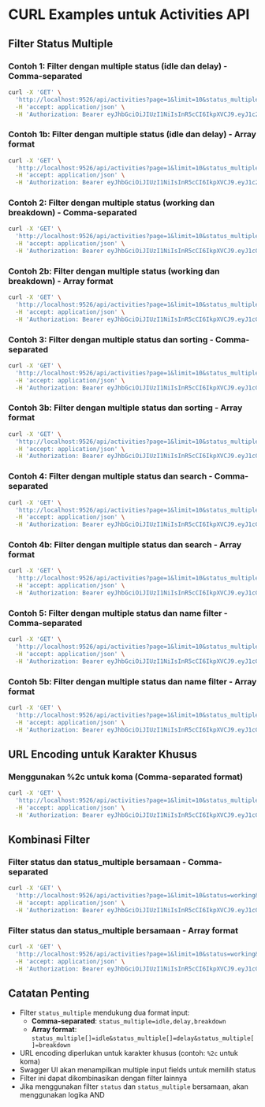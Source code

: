 # CURL Examples untuk Activities API

## Filter Status Multiple

### Contoh 1: Filter dengan multiple status (idle dan delay) - Comma-separated
```bash
curl -X 'GET' \
  'http://localhost:9526/api/activities?page=1&limit=10&status_multiple=idle,delay' \
  -H 'accept: application/json' \
  -H 'Authorization: Bearer eyJhbGciOiJIUzI1NiIsInR5cCI6IkpXVCJ9.eyJ1c2VybmFtZSI6InN1cGVyYWRtaW4iLCJzdWIiOjEsImlzQWN0aXZlIjp0cnVlLCJpYXQiOjE3NTY0Mzg0MDQsImV4cCI6MTc1NjUyNDgwNH0.uMBqxQZwCtfHSzM4iAGQV4EuL7Zyn66Ea6CqgovmUzg'
```

### Contoh 1b: Filter dengan multiple status (idle dan delay) - Array format
```bash
curl -X 'GET' \
  'http://localhost:9526/api/activities?page=1&limit=10&status_multiple[]=idle&status_multiple[]=delay' \
  -H 'accept: application/json' \
  -H 'Authorization: Bearer eyJhbGciOiJIUzI1NiIsInR5cCI6IkpXVCJ9.eyJ1c2VybmFtZSI6InN1cGVyYWRtaW4iLCJzdWIiOjEsImlzQWN0aXZlIjp0cnVlLCJpYXQiOjE3NTY0Mzg0MDQsImV4cCI6MTc1NjUyNDgwNH0.uMBqxQZwCtfHSzM4iAGQV4EuL7Zyn66Ea6CqgovmUzg'
```

### Contoh 2: Filter dengan multiple status (working dan breakdown) - Comma-separated
```bash
curl -X 'GET' \
  'http://localhost:9526/api/activities?page=1&limit=10&status_multiple=working,breakdown' \
  -H 'accept: application/json' \
  -H 'Authorization: Bearer eyJhbGciOiJIUzI1NiIsInR5cCI6IkpXVCJ9.eyJ1cGVyYWRtaW4iLCJzdWIiOjEsImlzQWN0aXZlIjp0cnVlLCJpYXQiOjE3NTY0Mzg0MDQsImV4cCI6MTc1NjUyNDgwNH0.uMBqxQZwCtfHSzM4iAGQV4EuL7Zyn66Ea6CqgovmUzg'
```

### Contoh 2b: Filter dengan multiple status (working dan breakdown) - Array format
```bash
curl -X 'GET' \
  'http://localhost:9526/api/activities?page=1&limit=10&status_multiple[]=working&status_multiple[]=breakdown' \
  -H 'accept: application/json' \
  -H 'Authorization: Bearer eyJhbGciOiJIUzI1NiIsInR5cCI6IkpXVCJ9.eyJ1cGVyYWRtaW4iLCJzdWIiOjEsImlzQWN0aXZlIjp0cnVlLCJpYXQiOjE3NTY0Mzg0MDQsImV4cCI6MTc1NjUyNDgwNH0.uMBqxQZwCtfHSzM4iAGQV4EuL7Zyn66Ea6CqgovmUzg'
```

### Contoh 3: Filter dengan multiple status dan sorting - Comma-separated
```bash
curl -X 'GET' \
  'http://localhost:9526/api/activities?page=1&limit=10&status_multiple=idle,delay&sortBy=name&sortOrder=ASC' \
  -H 'accept: application/json' \
  -H 'Authorization: Bearer eyJhbGciOiJIUzI1NiIsInR5cCI6IkpXVCJ9.eyJ1cGVyYWRtaW4iLCJzdWIiOjEsImlzQWN0aXZlIjp0cnVlLCJpYXQiOjE3NTY0Mzg0MDQsImV4cCI6MTc1NjUyNDgwNH0.uMBqxQZwCtfHSzM4iAGQV4EuL7Zyn66Ea6CqgovmUzg'
```

### Contoh 3b: Filter dengan multiple status dan sorting - Array format
```bash
curl -X 'GET' \
  'http://localhost:9526/api/activities?page=1&limit=10&status_multiple[]=idle&status_multiple[]=delay&sortBy=name&sortOrder=ASC' \
  -H 'accept: application/json' \
  -H 'Authorization: Bearer eyJhbGciOiJIUzI1NiIsInR5cCI6IkpXVCJ9.eyJ1cGVyYWRtaW4iLCJzdWIiOjEsImlzQWN0aXZlIjp0cnVlLCJpYXQiOjE3NTY0Mzg0MDQsImV4cCI6MTc1NjUyNDgwNH0.uMBqxQZwCtfHSzM4iAGQV4EuL7Zyn66Ea6CqgovmUzg'
```

### Contoh 4: Filter dengan multiple status dan search - Comma-separated
```bash
curl -X 'GET' \
  'http://localhost:9526/api/activities?page=1&limit=10&status_multiple=idle,delay&search=loading' \
  -H 'accept: application/json' \
  -H 'Authorization: Bearer eyJhbGciOiJIUzI1NiIsInR5cCI6IkpXVCJ9.eyJ1cGVyYWRtaW4iLCJzdWIiOjEsImlzQWN0aXZlIjp0cnVlLCJpYXQiOjE3NTY0Mzg0MDQsImV4cCI6MTc1NjUyNDgwNH0.uMBqxQZwCtfHSzM4iAGQV4EuL7Zyn66Ea6CqgovmUzg'
```

### Contoh 4b: Filter dengan multiple status dan search - Array format
```bash
curl -X 'GET' \
  'http://localhost:9526/api/activities?page=1&limit=10&status_multiple[]=idle&status_multiple[]=delay&search=loading' \
  -H 'accept: application/json' \
  -H 'Authorization: Bearer eyJhbGciOiJIUzI1NiIsInR5cCI6IkpXVCJ9.eyJ1cGVyYWRtaW4iLCJzdWIiOjEsImlzQWN0aXZlIjp0cnVlLCJpYXQiOjE3NTY0Mzg0MDQsImV4cCI6MTc1NjUyNDgwNH0.uMBqxQZwCtfHSzM4iAGQV4EuL7Zyn66Ea6CqgovmUzg'
```

### Contoh 5: Filter dengan multiple status dan name filter - Comma-separated
```bash
curl -X 'GET' \
  'http://localhost:9526/api/activities?page=1&limit=10&status_multiple=idle,delay&name=Barge' \
  -H 'accept: application/json' \
  -H 'Authorization: Bearer eyJhbGciOiJIUzI1NiIsInR5cCI6IkpXVCJ9.eyJ1cGVyYWRtaW4iLCJzdWIiOjEsImlzQWN0aXZlIjp0cnVlLCJpYXQiOjE3NTY0Mzg0MDQsImV4cCI6MTc1NjUyNDgwNH0.uMBqxQZwCtfHSzM4iAGQV4EuL7Zyn66Ea6CqgovmUzg'
```

### Contoh 5b: Filter dengan multiple status dan name filter - Array format
```bash
curl -X 'GET' \
  'http://localhost:9526/api/activities?page=1&limit=10&status_multiple[]=idle&status_multiple[]=delay&name=Barge' \
  -H 'accept: application/json' \
  -H 'Authorization: Bearer eyJhbGciOiJIUzI1NiIsInR5cCI6IkpXVCJ9.eyJ1cGVyYWRtaW4iLCJzdWIiOjEsImlzQWN0aXZlIjp0cnVlLCJpYXQiOjE3NTY0Mzg0MDQsImV4cCI6MTc1NjUyNDgwNH0.uMBqxQZwCtfHSzM4iAGQV4EuL7Zyn66Ea6CqgovmUzg'
```

## URL Encoding untuk Karakter Khusus

### Menggunakan %2c untuk koma (Comma-separated format)
```bash
curl -X 'GET' \
  'http://localhost:9526/api/activities?page=1&limit=10&status_multiple=idle%2cdelay%2cbreakdown' \
  -H 'accept: application/json' \
  -H 'Authorization: Bearer eyJhbGciOiJIUzI1NiIsInR5cCI6IkpXVCJ9.eyJ1cGVyYWRtaW4iLCJzdWIiOjEsImlzQWN0aXZlIjp0cnVlLCJpYXQiOjE3NTY0Mzg0MDQsImV4cCI6MTc1NjUyNDgwNH0.uMBqxQZwCtfHSzM4iAGQV4EuL7Zyn66Ea6CqgovmUzg'
```

## Kombinasi Filter

### Filter status dan status_multiple bersamaan - Comma-separated
```bash
curl -X 'GET' \
  'http://localhost:9526/api/activities?page=1&limit=10&status=working&status_multiple=idle,delay' \
  -H 'accept: application/json' \
  -H 'Authorization: Bearer eyJhbGciOiJIUzI1NiIsInR5cCI6IkpXVCJ9.eyJ1cGVyYWRtaW4iLCJzdWIiOjEsImlzQWN0aXZlIjp0cnVlLCJpYXQiOjE3NTY0Mzg0MDQsImV4cCI6MTc1NjUyNDgwNH0.uMBqxQZwCtfHSzM4iAGQV4EuL7Zyn66Ea6CqgovmUzg'
```

### Filter status dan status_multiple bersamaan - Array format
```bash
curl -X 'GET' \
  'http://localhost:9526/api/activities?page=1&limit=10&status=working&status_multiple[]=idle&status_multiple[]=delay' \
  -H 'accept: application/json' \
  -H 'Authorization: Bearer eyJhbGciOiJIUzI1NiIsInR5cCI6IkpXVCJ9.eyJ1cGVyYWRtaW4iLCJzdWIiOjEsImlzQWN0aXZlIjp0cnVlLCJpYXQiOjE3NTY0Mzg0MDQsImV4cCI6MTc1NjUyNDgwNH0.uMBqxQZwCtfHSzM4iAGQV4EuL7Zyn66Ea6CqgovmUzg'
```

## Catatan Penting
- Filter `status_multiple` mendukung dua format input:
  - **Comma-separated**: `status_multiple=idle,delay,breakdown`
  - **Array format**: `status_multiple[]=idle&status_multiple[]=delay&status_multiple[]=breakdown`
- URL encoding diperlukan untuk karakter khusus (contoh: `%2c` untuk koma)
- Swagger UI akan menampilkan multiple input fields untuk memilih status
- Filter ini dapat dikombinasikan dengan filter lainnya
- Jika menggunakan filter `status` dan `status_multiple` bersamaan, akan menggunakan logika AND
